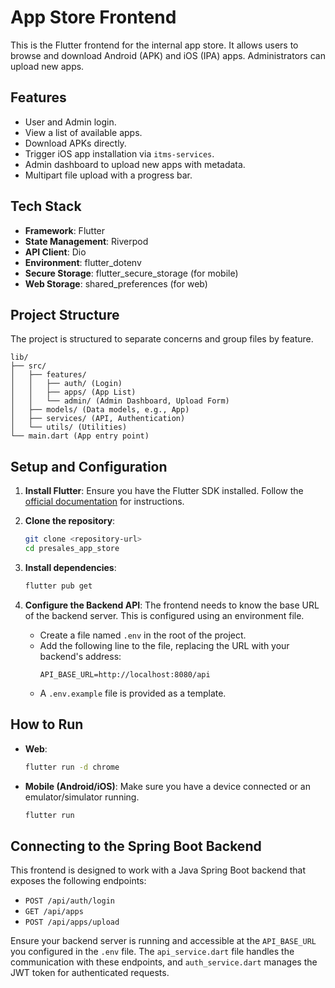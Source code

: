 # App Store Frontend

This is the Flutter frontend for the internal app store. It allows users to browse and download Android (APK) and iOS (IPA) apps. Administrators can upload new apps.

## Features

- User and Admin login.
- View a list of available apps.
- Download APKs directly.
- Trigger iOS app installation via `itms-services`.
- Admin dashboard to upload new apps with metadata.
- Multipart file upload with a progress bar.

## Tech Stack

- **Framework**: Flutter
- **State Management**: Riverpod
- **API Client**: Dio
- **Environment**: flutter_dotenv
- **Secure Storage**: flutter_secure_storage (for mobile)
- **Web Storage**: shared_preferences (for web)

## Project Structure

The project is structured to separate concerns and group files by feature.

```
lib/
├── src/
│   ├── features/
│   │   ├── auth/ (Login)
│   │   ├── apps/ (App List)
│   │   └── admin/ (Admin Dashboard, Upload Form)
│   ├── models/ (Data models, e.g., App)
│   ├── services/ (API, Authentication)
│   └── utils/ (Utilities)
└── main.dart (App entry point)
```

## Setup and Configuration

1.  **Install Flutter**: Ensure you have the Flutter SDK installed. Follow the [official documentation](https://flutter.dev/docs/get-started/install) for instructions.

2.  **Clone the repository**:
    ```bash
    git clone <repository-url>
    cd presales_app_store
    ```

3.  **Install dependencies**:
    ```bash
    flutter pub get
    ```

4.  **Configure the Backend API**:
    The frontend needs to know the base URL of the backend server. This is configured using an environment file.

    - Create a file named `.env` in the root of the project.
    - Add the following line to the file, replacing the URL with your backend's address:
      ```
      API_BASE_URL=http://localhost:8080/api
      ```
    - A `.env.example` file is provided as a template.

## How to Run

- **Web**:
  ```bash
  flutter run -d chrome
  ```
- **Mobile (Android/iOS)**:
  Make sure you have a device connected or an emulator/simulator running.
  ```bash
  flutter run
  ```

## Connecting to the Spring Boot Backend

This frontend is designed to work with a Java Spring Boot backend that exposes the following endpoints:

- `POST /api/auth/login`
- `GET /api/apps`
- `POST /api/apps/upload`

Ensure your backend server is running and accessible at the `API_BASE_URL` you configured in the `.env` file. The `api_service.dart` file handles the communication with these endpoints, and `auth_service.dart` manages the JWT token for authenticated requests.